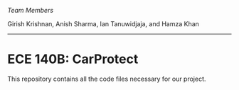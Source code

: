 *Team Members*

Girish Krishnan, Anish Sharma, Ian Tanuwidjaja, and Hamza Khan
___

# ECE 140B: CarProtect

This repository contains all the code files necessary for our project.
